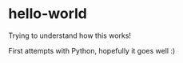 # hello-world
Trying to understand how this works!

First attempts with Python, hopefully it goes well :)
